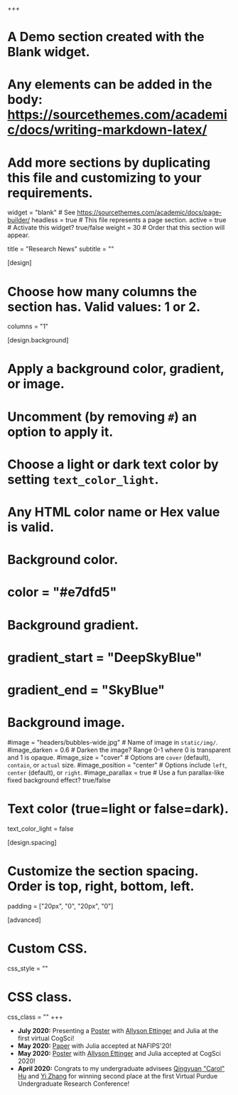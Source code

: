 +++
# A Demo section created with the Blank widget.
# Any elements can be added in the body: https://sourcethemes.com/academic/docs/writing-markdown-latex/
# Add more sections by duplicating this file and customizing to your requirements.

widget = "blank"  # See https://sourcethemes.com/academic/docs/page-builder/
headless = true  # This file represents a page section.
active = true  # Activate this widget? true/false
weight = 30  # Order that this section will appear.

title = "Research News"
subtitle = ""

[design]
  # Choose how many columns the section has. Valid values: 1 or 2.
  columns = "1"

[design.background]
  # Apply a background color, gradient, or image.
  #   Uncomment (by removing `#`) an option to apply it.
  #   Choose a light or dark text color by setting `text_color_light`.
  #   Any HTML color name or Hex value is valid.

  # Background color.
  # color = "#e7dfd5"
  
  # Background gradient.
   # gradient_start = "DeepSkyBlue"
   # gradient_end = "SkyBlue"
  
  # Background image.
  #image = "headers/bubbles-wide.jpg"  # Name of image in `static/img/`.
  #image_darken = 0.6  # Darken the image? Range 0-1 where 0 is transparent and 1 is opaque.
  #image_size = "cover"  #  Options are `cover` (default), `contain`, or `actual` size.
  #image_position = "center"  # Options include `left`, `center` (default), or `right`.
  #image_parallax = true  # Use a fun parallax-like fixed background effect? true/false

  # Text color (true=light or false=dark).
  text_color_light = false

[design.spacing]
  # Customize the section spacing. Order is top, right, bottom, left.
  padding = ["20px", "0", "20px", "0"]

[advanced]
 # Custom CSS. 
 css_style = ""
 
 # CSS class.
 css_class = ""
+++

- **July 2020:** Presenting a [Poster](publication/bert-priming) with [Allyson Ettinger](https://aetting.github.io/) and Julia at the first virtual CogSci!
- **May 2020:** [Paper](publication/nafips20/) with Julia accepted at NAFIPS'20!
- **May 2020:** [Poster](publication/bertpriming) with [Allyson Ettinger](https://aetting.github.io/) and Julia accepted at CogSci 2020!
- **April 2020:** Congrats to my undergraduate advisees [Qingyuan "Carol" Hu](https://www.linkedin.com/in/qingyuan-carol-hu-a60211136/) and [Yi Zhang](https://www.linkedin.com/in/yi-z3050/) for winning second place at the first Virtual Purdue Undergraduate Research Conference!